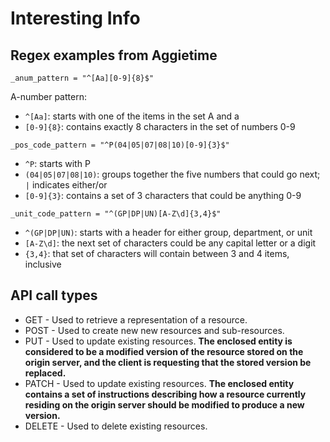 # Interesting Info

## Regex examples from Aggietime

`_anum_pattern = "^[Aa][0-9]{8}$"`

A-number pattern:

- `^[Aa]`: starts with one of the items in the set A and a
- `[0-9]{8}`: contains exactly 8 characters in the set of numbers 0-9

`_pos_code_pattern = "^P(04|05|07|08|10)[0-9]{3}$"`

- `^P`: starts with P
- `(04|05|07|08|10)`: groups together the five numbers that could go next; `|` indicates either/or
- `[0-9]{3}`: contains a set of 3 characters that could be anything 0-9

`_unit_code_pattern = "^(GP|DP|UN)[A-Z\d]{3,4}$"`

- `^(GP|DP|UN)`: starts with a header for either group, department, or unit
- `[A-Z\d]`: the next set of characters could be any capital letter or a digit
- `{3,4}`: that set of characters will contain between 3 and 4 items, inclusive

## API call types

- GET - Used to retrieve a representation of a resource.
- POST - Used to create new new resources and sub-resources.
- PUT - Used to update existing resources. **The enclosed entity is considered to be a modified version of the resource stored on the origin server, and the client is requesting that the stored version be replaced.**
- PATCH - Used to update existing resources. **The enclosed entity contains a set of instructions describing how a resource currently residing on the origin server should be modified to produce a new version.**
- DELETE - Used to delete existing resources.
